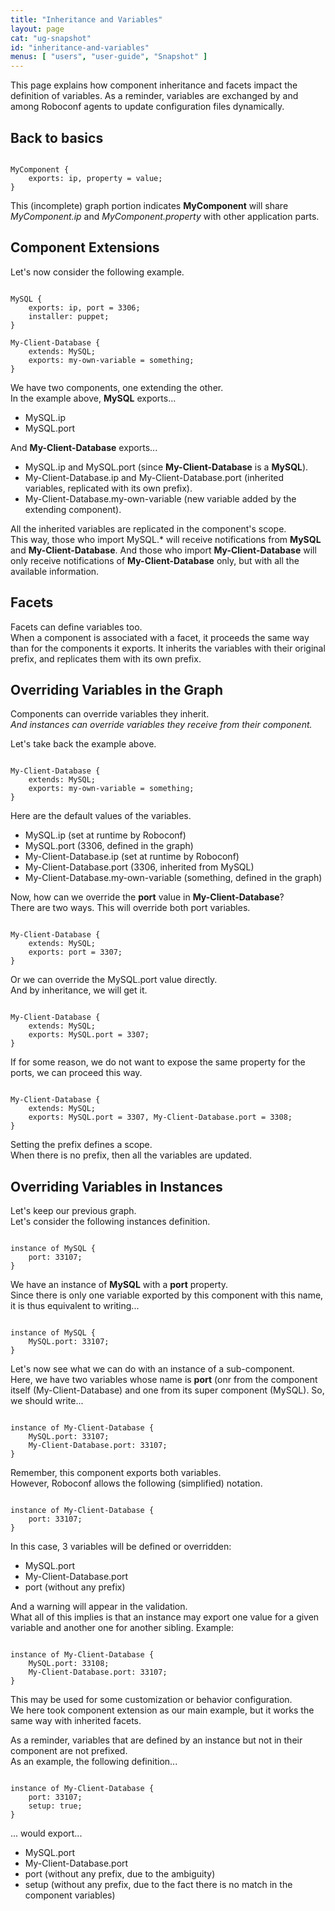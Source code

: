 ```yaml
---
title: "Inheritance and Variables"
layout: page
cat: "ug-snapshot"
id: "inheritance-and-variables"
menus: [ "users", "user-guide", "Snapshot" ]
---
```


This page explains how component inheritance and facets impact the 
definition of variables. As a reminder, variables are exchanged by and among
Roboconf agents to update configuration files dynamically.


## Back to basics

<pre><code class="language-roboconf">
MyComponent {
	exports: ip, property = value;
}
</code></pre>

This (incomplete) graph portion indicates **MyComponent** will share
*MyComponent.ip* and *MyComponent.property* with other application parts.


## Component Extensions

Let's now consider the following example.

<pre><code class="language-roboconf">
MySQL {
	exports: ip, port = 3306;
	installer: puppet;
}

My-Client-Database {
	extends: MySQL;
	exports: my-own-variable = something;
}
</code></pre>

We have two components, one extending the other.  
In the example above, **MySQL** exports...

* MySQL.ip
* MySQL.port

And **My-Client-Database** exports...

* MySQL.ip and MySQL.port (since **My-Client-Database** is a **MySQL**).
* My-Client-Database.ip and My-Client-Database.port (inherited variables, replicated with its own prefix).
* My-Client-Database.my-own-variable (new variable added by the extending component).

All the inherited variables are replicated in the component's scope.  
This way, those who import MySQL.\* will receive notifications from **MySQL** and **My-Client-Database**.
And those who import **My-Client-Database** will only receive notifications of **My-Client-Database** only, but with
all the available information.


## Facets

Facets can define variables too.  
When a component is associated with a facet, it proceeds the same way than for the components it exports.
It inherits the variables with their original prefix, and replicates them with its own prefix.


## Overriding Variables in the Graph

Components can override variables they inherit.  
*And instances can override variables they receive from their component.*

Let's take back the example above.

<pre><code class="language-roboconf">
My-Client-Database {
	extends: MySQL;
	exports: my-own-variable = something;
}
</code></pre>

Here are the default values of the variables.

* MySQL.ip (set at runtime by Roboconf)
* MySQL.port (3306, defined in the graph)
* My-Client-Database.ip (set at runtime by Roboconf)
* My-Client-Database.port (3306, inherited from MySQL)
* My-Client-Database.my-own-variable (something, defined in the graph)

Now, how can we override the **port** value in **My-Client-Database**?  
There are two ways. This will override both port variables.

<pre><code class="language-roboconf">
My-Client-Database {
	extends: MySQL;
	exports: port = 3307;
}
</code></pre>

Or we can override the MySQL.port value directly.  
And by inheritance, we will get it.

<pre><code class="language-roboconf">
My-Client-Database {
	extends: MySQL;
	exports: MySQL.port = 3307;
}
</code></pre>

If for some reason, we do not want to expose the same property for the ports, we can proceed this way.

<pre><code class="language-roboconf">
My-Client-Database {
	extends: MySQL;
	exports: MySQL.port = 3307, My-Client-Database.port = 3308;
}
</code></pre>

Setting the prefix defines a scope.  
When there is no prefix, then all the variables are updated.


## Overriding Variables in Instances

Let's keep our previous graph.  
Let's consider the following instances definition.

<pre><code class="language-roboconf">
instance of MySQL {
	port: 33107;
}
</code></pre>

We have an instance of **MySQL** with a **port** property.  
Since there is only one variable exported by this component with this name, it is thus equivalent to
writing...

<pre><code class="language-roboconf">
instance of MySQL {
	MySQL.port: 33107;
}
</code></pre>

Let's now see what we can do with an instance of a sub-component.  
Here, we have two variables whose name is **port** (onr from the component itself (My-Client-Database)
and one from its super component (MySQL). So, we should write...

<pre><code class="language-roboconf">
instance of My-Client-Database {
	MySQL.port: 33107;
	My-Client-Database.port: 33107;
}
</code></pre>

Remember, this component exports both variables.  
However, Roboconf allows the following (simplified) notation.

<pre><code class="language-roboconf">
instance of My-Client-Database {
	port: 33107;
}
</code></pre>

In this case, 3 variables will be defined or overridden:

* MySQL.port
* My-Client-Database.port
* port (without any prefix)

And a warning will appear in the validation.  
What all of this implies is that an instance may export one value for a given variable
and another one for another sibling. Example:

<pre><code class="language-roboconf">
instance of My-Client-Database {
	MySQL.port: 33108;
	My-Client-Database.port: 33107;
}
</code></pre>

This may be used for some customization or behavior configuration.  
We here took component extension as our main example, but it works the same way with inherited facets.

As a reminder, variables that are defined by an instance but not in their component are not prefixed.  
As an example, the following definition...

<pre><code class="language-roboconf">
instance of My-Client-Database {
	port: 33107;
	setup: true;
}
</code></pre>

...  would export...

* MySQL.port
* My-Client-Database.port
* port (without any prefix, due to the ambiguity)
* setup (without any prefix, due to the fact there is no match in the component variables)
